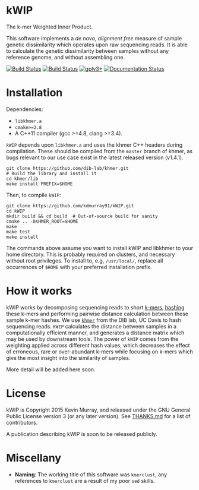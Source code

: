 kWIP
====

The k-mer Weighted Inner Product.

This software implements a *de novo*, *alignment free* measure of sample
genetic dissimilarity which operates upon raw sequencing reads. It is able to
calculate the genetic dissimilarity between samples without any reference
genome, and without assembling one.

[![Build Status](http://biojenkins.anu.edu.au/job/kwip/badge/icon)](http://biojenkins.anu.edu.au/job/kwip/)
[![Build Status](https://travis-ci.org/kdmurray91/kWIP.svg?branch=master)](https://travis-ci.org/kdmurray91/kWIP)
[![gplv3+](https://img.shields.io/badge/license-GPLv3-blue.svg)](https://www.gnu.org/licenses/gpl.html)
[![Documentation Status](https://readthedocs.org/projects/kwip/badge/?version=latest)](https://readthedocs.org/projects/kwip/?badge=latest)


Installation
============

Dependencies:

- `libkhmer.a`
- `cmake>=2.8`
- A C++11 compiler (gcc >=4.8, clang >=3.4).

`kWIP` depends upon `libkhmer.a` and uses the khmer C++ headers during
compilation. These should be compiled from the `master` branch of khmer, as
bugs relevant to our use case exist in the latest released version (v1.4.1).

    git clone https://github.com/dib-lab/khmer.git
    # Build the library and install it
    cd khmer/lib
    make install PREFIX=$HOME

Then, to compile `kWIP`:

    git clone https://github.com/kdmurray91/kWIP.git
    cd kWIP
    mkdir build && cd build  # Out-of-source build for sanity
    cmake .. -DKHMER_ROOT=$HOME
    make
    make test
    make install

The commands above assume you want to install kWIP and libkhmer to your
home directory. This is probably required on clusters, and necessary without
root privileges. To install to, e.g, `/usr/local/`, replace all occurrences of
`$HOME` with your preferred installation prefix.


How it works
============

kWIP works by decomposing sequencing reads to short
[k-mers](https://en.wikipedia.org/wiki/K-mer),
[hashing](https://en.wikipedia.org/wiki/Hash_function) these k-mers and
performing pairwise distance calculation between these sample k-mer hashes. We
use [`khmer`](https://github.com/dib-lab/khmer) from the DIB lab, UC Davis to
hash sequencing reads. `KWIP` calculates the distance between samples in a
computationally efficient manner, and generates a distance matrix which may be
used by downstream tools. The power of `kWIP` comes from the weighting applied
across different hash values, which decreases the effect of erroneous, rare or
over-abundant k-mers while focusing on k-mers which give the most insight into
the similarity of samples.

More detail will be added here soon.


License
=======

kWIP is Copyright 2015 Kevin Murray, and released under the GNU General Public
License version 3 (or any later version). See [THANKS.md](./THANKS.md) for a
list of contributors.

A publication describing kWIP is soon to be released publicly.


Miscellany
==========

- **Naming**: The working title of this software was `kmerclust`, any
  references to `kmerclust` are a result of my poor `sed` skills.
